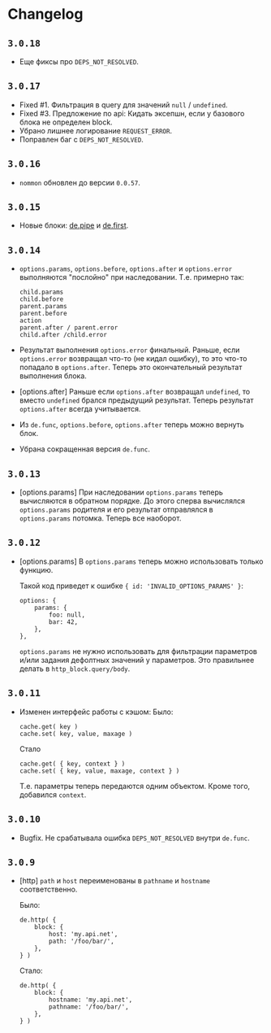 # Changelog

## `3.0.18`

  * Еще фиксы про `DEPS_NOT_RESOLVED`.

## `3.0.17`

  * Fixed #1. Фильтрация в query для значений `null` / `undefined`.
  * Fixed #3. Предложение по api: Кидать эксепшн, если у базового блока не определен block.
  * Убрано лишнее логирование `REQUEST_ERROR`.
  * Поправлен баг с `DEPS_NOT_RESOLVED`.

## `3.0.16`

  * `nommon` обновлен до версии `0.0.57`.

## `3.0.15`

  * Новые блоки: [de.pipe](./docs/pipe_block.md) и [de.first](./docs/first_block.md).

## `3.0.14`

  * `options.params`, `options.before`, `options.after` и `options.error` выполняются "послойно"
    при наследовании. Т.е. примерно так:

        child.params
        child.before
        parent.params
        parent.before
        action
        parent.after / parent.error
        child.after /child.error

  * Результат выполнения `options.error` финальный.
    Раньше, если `options.error` возвращал что-то (не кидал ошибку), то это что-то попадало в `options.after`.
    Теперь это окончательный результат выполнения блока.

  * [options.after] Раньше если `options.after` возвращал `undefined`, то вместо `undefined` брался
    предыдущий результат. Теперь результат `options.after` всегда учитывается.

  * Из `de.func`, `options.before`, `options.after` теперь можно вернуть блок.

  * Убрана сокращенная версия `de.func`.

## `3.0.13`

  * [options.params] При наследовании `options.params` теперь вычисляются в обратном порядке.
    До этого сперва вычислялся `options.params` родителя и его результат отправлялся в
    `options.params` потомка. Теперь все наоборот.

## `3.0.12`

  * [options.params] В `options.params` теперь можно использовать только функцию.

    Такой код приведет к ошибке `{ id: 'INVALID_OPTIONS_PARAMS' }`:

        options: {
            params: {
                foo: null,
                bar: 42,
            },
        },

    `options.params` не нужно использовать для фильтрации параметров и/или задания дефолтных значений у параметров.
    Это правильнее делать в `http_block.query/body`.

## `3.0.11`

  * Изменен интерфейс работы с кэшом:
    Было:

        cache.get( key )
        cache.set( key, value, maxage )

    Стало

        cache.get( { key, context } )
        cache.set( { key, value, maxage, context } )

    Т.е. параметры теперь передаются одним объектом.
    Кроме того, добавился `context`.

## `3.0.10`

  * Bugfix. Не срабатывала ошибка `DEPS_NOT_RESOLVED` внутри `de.func`.

## `3.0.9`

  * [http] `path` и `host` переименованы в `pathname` и `hostname` соответственно.

    Было:

        de.http( {
            block: {
                host: 'my.api.net',
                path: '/foo/bar/',
            },
        } )

    Стало:

        de.http( {
            block: {
                hostname: 'my.api.net',
                pathname: '/foo/bar/',
            },
        } )

